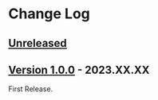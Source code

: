 # Change Log

## [Unreleased](https://github.com/colory-games/UEPlugin-ShortcutAsset/compare/v1.0.0...main)

## [Version 1.0.0](https://github.com/colory-games/UEPlugin-ShortcutAsset/compare/beb7a79d3a3167fca0c2a4d40956f5a0a260c576...v1.0.0) - 2023.XX.XX

First Release.
